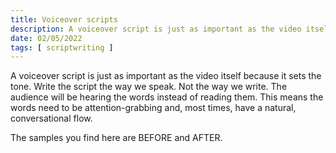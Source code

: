 ```yaml
---
title: Voiceover scripts
description: A voiceover script is just as important as the video itself because it sets the tone. Write the script the way we speak. Not the way we write. The audience will be hearing the words instead of reading them. This means the words need to be attention-grabbing and, most times, have a natural, conversational flow.
date: 02/05/2022
tags: [ scriptwriting ]
---
```


A voiceover script is just as important as the video itself because it sets the tone. Write the script the way we speak. Not the way we write. The audience will be hearing the words instead of reading them. This means the words need to be attention-grabbing and, most times, have a natural, conversational flow.

The samples you find here are BEFORE and AFTER.